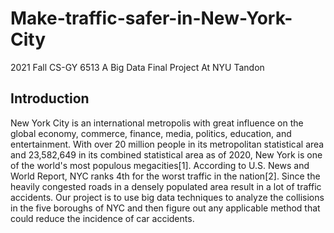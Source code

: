 # Make-traffic-safer-in-New-York-City

2021 Fall CS-GY 6513 A Big Data Final Project At NYU Tandon


## Introduction
New York City is an international metropolis with great influence on the global economy, commerce, finance, media, politics, education, and entertainment. With over 20 million people in its metropolitan statistical area and 23,582,649 in its combined statistical area as of 2020, New York is one of the world's most populous megacities[1]. According to U.S. News and World Report, NYC ranks 4th for the worst traffic in the nation[2]. Since the heavily congested roads in a densely populated area result in a lot of traffic accidents. Our project is to use big data techniques to analyze the collisions in the five boroughs of NYC and then figure out any applicable method that could reduce the incidence of car accidents.

